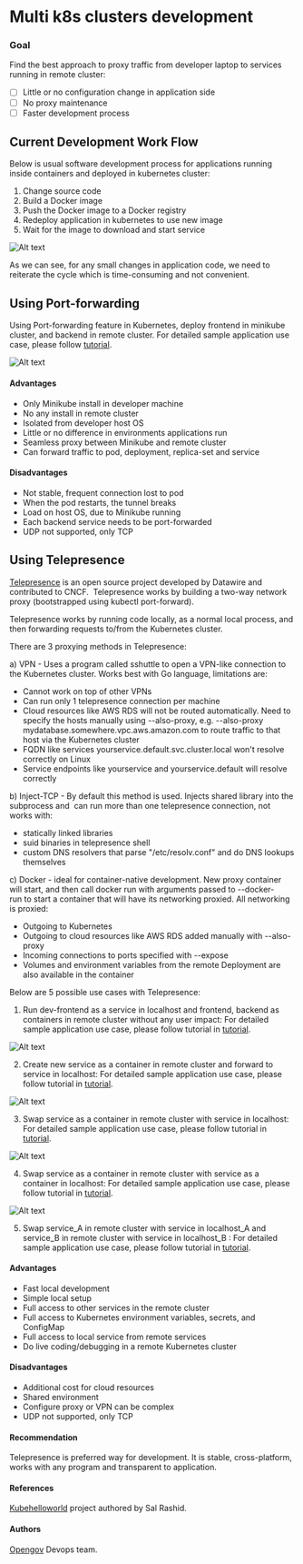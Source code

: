 # Multi k8s clusters development

### Goal

Find the best approach to proxy traffic from developer laptop to services running in remote cluster:

- [ ] Little or no configuration change in application side
- [ ] No proxy maintenance
- [ ] Faster development process

## Current Development Work Flow

Below is usual software development process for applications running inside containers and deployed in kubernetes cluster:

1. Change source code
2. Build a Docker image
3. Push the Docker image to a Docker registry
4. Redeploy application in kubernetes to use new image
5. Wait for the image to download and start service

![Alt text](images/asis.png?raw=true "OpenGov")

As we can see, for any small changes in application code, we need to reiterate the cycle which is time-consuming and not convenient. 

## Using Port-forwarding 

Using Port-forwarding feature in Kubernetes, deploy frontend in minikube cluster, and backend in remote cluster.
For detailed sample application use case, please follow [tutorial](portforwarding.md).

![Alt text](images/portforward.png?raw=true "OpenGov")

#### Advantages

* Only Minikube install in developer machine
* No any install in remote cluster
* Isolated from developer host OS
* Little or no difference in environments applications run
* Seamless proxy between Minikube and remote cluster
* Can forward traffic to pod, deployment, replica-set and service

#### Disadvantages

* Not stable, frequent connection lost to pod
* When the pod restarts, the tunnel breaks
* Load on host OS, due to Minikube running
* Each backend service needs to be port-forwarded
* UDP not supported, only TCP

## Using Telepresence

[Telepresence](https://github.com/telepresenceio/telepresence) is an open source project developed by Datawire and contributed to CNCF.  Telepresence works by building a two-way network proxy (bootstrapped using kubectl port-forward).

Telepresence works by running code locally, as a normal local process, and then forwarding requests to/from the Kubernetes cluster.

There are 3 proxying methods in Telepresence:

a) VPN - Uses a program called sshuttle to open a VPN-like connection to the Kubernetes cluster. Works best with Go language, limitations are:
* Cannot work on top of other VPNs
* Can run only 1 telepresence connection per machine
* Cloud resources like AWS RDS will not be routed automatically. Need to specify the hosts manually using --also-proxy, e.g. --also-proxy mydatabase.somewhere.vpc.aws.amazon.com to route traffic to that host via the Kubernetes cluster
* FQDN like services yourservice.default.svc.cluster.local won't resolve correctly on Linux
* Service endpoints like yourservice and yourservice.default will resolve correctly

b) Inject-TCP - By default this method is used. Injects shared library into the subprocess and  can run more than one telepresence connection, not works with:
* statically linked libraries
* suid binaries in telepresence shell
* custom DNS resolvers that parse "/etc/resolv.conf" and do DNS lookups themselves

c) Docker - ideal for container-native development. New proxy container will start, and then call docker run with arguments passed to --docker-run to start a container that will have its networking proxied. All networking is proxied:
* Outgoing to Kubernetes
* Outgoing to cloud resources like AWS RDS added manually with --also-proxy
* Incoming connections to ports specified with --expose
* Volumes and environment variables from the remote Deployment are also available in the container


Below are 5 possible use cases with Telepresence:

1. Run dev-frontend as a service in localhost and frontend, backend as containers in remote cluster without any user impact:
For detailed sample application use case, please follow tutorial in [tutorial](telepresence_use_case_01.md).

![Alt text](images/telepresence_use_case_01.png?raw=true "OpenGov")

2. Create new service as a container in remote cluster and forward to service in localhost:
For detailed sample application use case, please follow tutorial in [tutorial](uc2.md).

![Alt text](images/telepresence_use_case_02.png?raw=true "OpenGov")

3. Swap service as a container in remote cluster with service in localhost:
For detailed sample application use case, please follow tutorial in [tutorial](uc3.md).

![Alt text](images/telepresence_use_case_03.png?raw=true "OpenGov")

4. Swap service as a container in remote cluster with service as a container in localhost:
For detailed sample application use case, please follow tutorial in [tutorial](uc4.md).

![Alt text](images/telepresence_use_case_04.png?raw=true "OpenGov")

5. Swap service_A in remote cluster with service in localhost_A and service_B in remote cluster with service in localhost_B :
For detailed sample application use case, please follow tutorial in [tutorial](uc5.md).


#### Advantages

* Fast local development
* Simple local setup
* Full access to other services in the remote cluster
* Full access to Kubernetes environment variables, secrets, and ConfigMap
* Full access to local service from remote services
* Do live coding/debugging in a remote Kubernetes cluster

#### Disadvantages

* Additional cost for cloud resources
* Shared environment
* Configure proxy or VPN can be complex
* UDP not supported, only TCP

#### Recommendation

Telepresence is preferred way for development. It is stable, cross-platform, works with any program and transparent to application. 

#### References

[Kubehelloworld](https://github.com/salrashid123/kubehelloworld) project authored by Sal Rashid.


#### Authors

[Opengov](https://opengov.com) Devops team.
